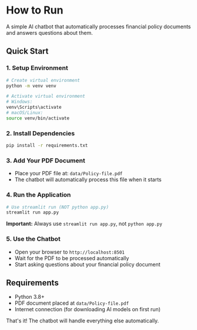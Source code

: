 # How to Run

A simple AI chatbot that automatically processes financial policy documents and answers questions about them.

## Quick Start

### 1. Setup Environment
```bash
# Create virtual environment
python -m venv venv

# Activate virtual environment
# Windows:
venv\Scripts\activate
# macOS/Linux:
source venv/bin/activate
```

### 2. Install Dependencies
```bash
pip install -r requirements.txt
```

### 3. Add Your PDF Document
- Place your PDF file at: `data/Policy-file.pdf`
- The chatbot will automatically process this file when it starts

### 4. Run the Application
```bash
# Use streamlit run (NOT python app.py)
streamlit run app.py
```

**Important:** Always use `streamlit run app.py`, not `python app.py`

### 5. Use the Chatbot
- Open your browser to `http://localhost:8501`
- Wait for the PDF to be processed automatically
- Start asking questions about your financial policy document

## Requirements
- Python 3.8+
- PDF document placed at `data/Policy-file.pdf`
- Internet connection (for downloading AI models on first run)

That's it! The chatbot will handle everything else automatically.

